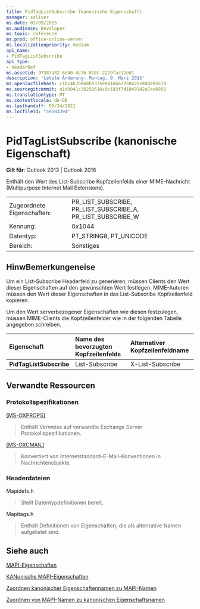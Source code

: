 ```yaml
---
title: PidTagListSubscribe (kanonische Eigenschaft)
manager: soliver
ms.date: 03/09/2015
ms.audience: Developer
ms.topic: reference
ms.prod: office-online-server
ms.localizationpriority: medium
api_name:
- PidTagListSubscribe
api_type:
- HeaderDef
ms.assetid: 97387a82-8e40-4c76-818c-2229fac12e01
description: 'Letzte Änderung: Montag, 9. März 2015'
ms.openlocfilehash: c1bc4b7b968bd375e041666725842ec8d4e95519
ms.sourcegitcommit: a1d9041c20256616c9c183f7d1049142a7ac6991
ms.translationtype: MT
ms.contentlocale: de-DE
ms.lasthandoff: 09/24/2021
ms.locfileid: "59583394"
---
```

# <a name="pidtaglistsubscribe-canonical-property"></a>PidTagListSubscribe (kanonische Eigenschaft)

  
  
**Gilt für**: Outlook 2013 | Outlook 2016 
  
Enthält den Wert des List-Subscribe Kopfzeilenfelds einer MIME-Nachricht (Multipurpose Internet Mail Extensions).
  
|||
|:-----|:-----|
|Zugeordnete Eigenschaften:  <br/> |PR_LIST_SUBSCRIBE, PR_LIST_SUBSCRIBE_A, PR_LIST_SUBSCRIBE_W  <br/> |
|Kennung:  <br/> |0x1044  <br/> |
|Datentyp:  <br/> |PT_STRING8, PT_UNICODE  <br/> |
|Bereich:  <br/> |Sonstiges  <br/> |
   
## <a name="remarks"></a>HinwBemerkungeneise

Um ein List-Subscribe Headerfeld zu generieren, müssen Clients den Wert dieser Eigenschaften auf den gewünschten Wert festlegen. MIME-Autoren müssen den Wert dieser Eigenschaften in das List-Subscribe Kopfzeilenfeld kopieren.
  
Um den Wert serverbezogener Eigenschaften wie diesen festzulegen, müssen MIME-Clients die Kopfzeilenfelder wie in der folgenden Tabelle angegeben schreiben.
  
|**Eigenschaft**|**Name des bevorzugten Kopfzeilenfelds**|**Alternativer Kopfzeilenfeldname**|
|:-----|:-----|:-----|
|**PidTagListSubscribe** <br/> |List-Subscribe  <br/> |X-List-Subscribe  <br/> |
   
## <a name="related-resources"></a>Verwandte Ressourcen

### <a name="protocol-specifications"></a>Protokollspezifikationen

[[MS-OXPROPS]](https://msdn.microsoft.com/library/f6ab1613-aefe-447d-a49c-18217230b148%28Office.15%29.aspx)
  
> Enthält Verweise auf verwandte Exchange Server Protokollspezifikationen.
    
[[MS-OXCMAIL]](https://msdn.microsoft.com/library/b60d48db-183f-4bf5-a908-f584e62cb2d4%28Office.15%29.aspx)
  
> Konvertiert von Internetstandard-E-Mail-Konventionen in Nachrichtenobjekte.
    
### <a name="header-files"></a>Headerdateien

Mapidefs.h
  
> Stellt Datentypdefinitionen bereit.
    
Mapitags.h
  
> Enthält Definitionen von Eigenschaften, die als alternative Namen aufgelistet sind.
    
## <a name="see-also"></a>Siehe auch



[MAPI-Eigenschaften](mapi-properties.md)
  
[KANonische MAPI-Eigenschaften](mapi-canonical-properties.md)
  
[Zuordnen kanonischer Eigenschaftennamen zu MAPI-Namen](mapping-canonical-property-names-to-mapi-names.md)
  
[Zuordnen von MAPI-Namen zu kanonischen Eigenschaftsnamen](mapping-mapi-names-to-canonical-property-names.md)

